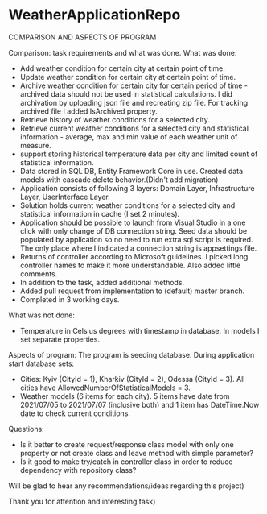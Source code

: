 # WeatherApplicationRepo

COMPARISON AND ASPECTS OF PROGRAM

Comparison: task requirements and what was done.
What was done:
- Add weather condition for certain city at certain point of time.
- Update weather condition for certain city at certain point of time.
- Archive weather condition for certain city for certain period of time - archived data should not be used in statistical calculations. I did archivation by uploading json file and recreating zip file. For tracking archived file I added IsArchived property.
- Retrieve history of weather conditions for a selected city.
- Retrieve current weather conditions for a selected city and statistical information - average, max and min value of each weather unit of measure.
- support storing historical temperature data per city and limited count of statistical information.
- Data stored in SQL DB, Entity Framework Core in use. Created data models with cascade delete behavior.(Didn't add migration)
- Application consists of following 3 layers: Domain Layer, Infrastructure Layer, UserInterface Layer.
- Solution holds current weather conditions for a selected city and statistical information in cache (I set 2 minutes).
- Application should be possible to launch from Visual Studio in a one click with only change of DB connection string. Seed data should be populated by application so no need to run extra sql script is required. The only place where I indicated a connection string is appsettings file.
- Returns of controller according to Microsoft guidelines. I picked long controller names to make it more understandable. Also added little comments.
- In addition to the task, added additional methods.
- Added pull request from implementation to (default) master branch.
- Completed in 3 working days.

What was not done:
- Temperature in Celsius degrees with timestamp in database. In models I set separate properties.

Aspects of program:
The program is seeding database. During application start database sets:
- Cities: Kyiv (CityId = 1), Kharkiv (CityId = 2), Odessa (CityId = 3). All cities have AllowedNumberOfStatisticalModels = 3.
- Weather models (6 items for each city).
5 items have date from 2021/07/05 to 2021/07/07 (inclusive both) and 1 item has DateTime.Now date to check current conditions.

Questions:
- Is it better to create request/response class model with only one property or not create class and leave method with simple parameter?
- Is it good to make try/catch in controller class in order to reduce dependency with repository class?

Will be glad to hear any recommendations/ideas regarding this project)

Thank you for attention and interesting task)
